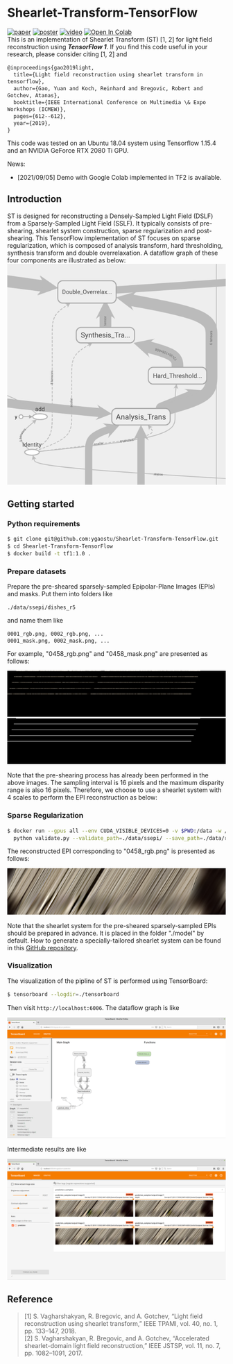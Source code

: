 # Shearlet-Transform-TensorFlow

[![paper](https://img.shields.io/badge/-Paper-green)](http://data.mip.informatik.uni-kiel.de:555/wwwadmin/Publica/2019/2019_Gao_Light%20Field%20Reconstruction%20Using%20Shearlet%20Transform%20in%20TensorFlow.pdf)
[![poster](https://img.shields.io/badge/-Poster-red)](http://data.mip.informatik.uni-kiel.de:555/wwwadmin/Publica/Presentations/2019_Gao_ICME_Workshop.pdf) 
[![video](https://img.shields.io/badge/YouTube-Video-orange)](http://www.youtube.com/watch?v=5eQ-upVniYo "iterative sparse regularization") 
[![Open In Colab](https://colab.research.google.com/assets/colab-badge.svg)](https://colab.research.google.com/drive/1oJgEMMykxhQJFSMqVfZvNj6CKOeAycaI?usp=sharing)  
This is an implementation of Shearlet Transform (ST) [1, 2] for light field reconstruction using ***TensorFlow 1***. If you find this code useful in your research, please consider citing [1, 2] and 
```
@inproceedings{gao2019light,
  title={Light field reconstruction using shearlet transform in tensorflow},
  author={Gao, Yuan and Koch, Reinhard and Bregovic, Robert and Gotchev, Atanas},
  booktitle={IEEE International Conference on Multimedia \& Expo Workshops (ICMEW)},
  pages={612--612},
  year={2019},
}
```
This code was tested on an Ubuntu 18.04 system using Tensorflow 1.15.4 and an NVIDIA GeForce RTX 2080 Ti GPU. 

News:
- [2021/09/05] Demo with Google Colab implemented in TF2 is available.

## Introduction ##
ST is designed for reconstructing a Densely-Sampled Light Field (DSLF) from a Sparsely-Sampled
Light Field (SSLF). It typically consists of pre-shearing, shearlet system construction, sparse regularization and post-shearing. This TensorFlow implementation of ST focuses on sparse regularization, which is composed of analysis transform, hard thresholding, synthesis transform and double overrelaxation. A dataflow graph of these four components are illustrated as below:  
![alt text](Fig/sparse_regularization.png "sparse regularization")



## Getting started ##
### Python requirements ###
``` bash
$ git clone git@github.com:ygaostu/Shearlet-Transform-TensorFlow.git
$ cd Shearlet-Transform-TensorFlow
$ docker build -t tf1:1.0 .
```
### Prepare datasets ###
Prepare the pre-sheared sparsely-sampled Epipolar-Plane Images (EPIs) and masks. Put them into folders like
```
./data/ssepi/dishes_r5
```
and name them like
```
0001_rgb.png, 0002_rgb.png, ...
0001_mask.png, 0002_mask.png, ...
```

For example, "0458_rgb.png" and "0458_mask.png" are presented as follows:

![alt text](Fig/0458_rgb.png "0458_rgb.png")  
![alt text](Fig/0458_mask.png "0458_mask.png")

Note that the pre-shearing process has already been performed in the above images. The sampling interval is 16 pixels and the maximum disparity range is also 16 pixels. Therefore, we choose to use a shearlet system with 4 scales to perform the EPI reconstruction as below:

### Sparse Regularization ### 
``` bash
$ docker run --gpus all --env CUDA_VISIBLE_DEVICES=0 -v $PWD:/data -w /data --user $(id -u):$(id -g) -it --rm tf1:1.0 \
  python validate.py --validate_path=./data/ssepi/ --save_path=./data/rec_dsepi --batch_size=4 --tensorboard_path=./tensorboard --shearlet_system_path=./model/st_127_127_4.mat
```
The reconstructed EPI corresponding to "0458_rgb.png" is presented as follows:

![alt text](Fig/0458_rgb_reconstructed.png "0458_rgb_reconstructed.png")

Note that the shearlet system for the pre-sheared sparsely-sampled EPIs should be prepared in advance. It is placed in the folder "./model" by default. How to generate a specially-tailored shearlet system can be found in this [GitHub repository](https://github.com/ygaostu/shearlets).

### Visualization ###
The visualization of the pipline of ST is performed using TensorBoard:
``` bash
$ tensorboard --logdir=./tensorboard
```
Then visit `http://localhost:6006`. The dataflow graph is like

![alt text](Fig/dataflow.png "dataflow graph")

Intermediate results are like

![alt text](Fig/prediction.png "prediction")

## Reference ##
> [1] S. Vagharshakyan, R. Bregovic, and A. Gotchev, “Light field reconstruction using shearlet transform,” IEEE TPAMI, vol. 40, no. 1, pp. 133–147, 2018.  
> [2] S. Vagharshakyan, R. Bregovic, and A. Gotchev, “Accelerated shearlet-domain light field reconstruction,” IEEE JSTSP, vol. 11, no. 7, pp. 1082–1091, 2017.
